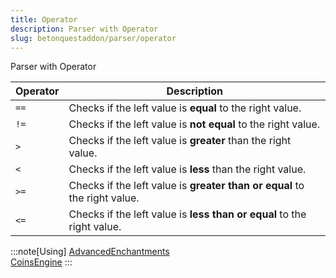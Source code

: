 ```yaml
---
title: Operator
description: Parser with Operator
slug: betonquestaddon/parser/operator
---
```


Parser with Operator

| Operator | Description                                                               |
|----------|---------------------------------------------------------------------------|
| `==`     | Checks if the left value is **equal** to the right value.                 |
| `!=`     | Checks if the left value is **not equal** to the right value.             |
| `>`      | Checks if the left value is **greater** than the right value.             |
| `<`      | Checks if the left value is **less** than the right value.                |
| `>=`     | Checks if the left value is **greater than or equal** to the right value. |
| `<=`     | Checks if the left value is **less than or equal** to the right value.    |

:::note[Using]
[AdvancedEnchantments](https://jiminstudio.github.io/betonquestaddon/compatibility/advancedenchantments/)\
[CoinsEngine](https://jiminstudio.github.io/betonquestaddon/compatibility/coinsengine/)
:::
